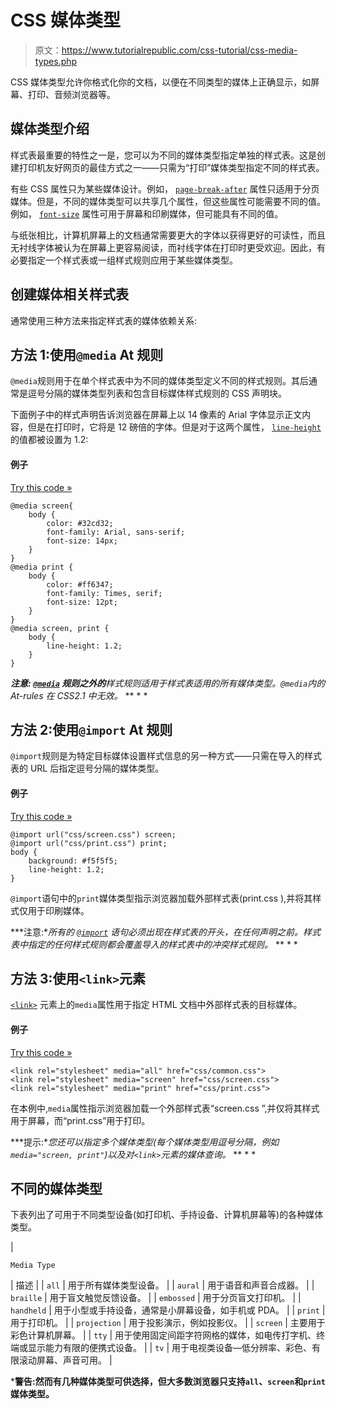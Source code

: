 # CSS 媒体类型

> 原文：<https://www.tutorialrepublic.com/css-tutorial/css-media-types.php>

CSS 媒体类型允许你格式化你的文档，以便在不同类型的媒体上正确显示，如屏幕、打印、音频浏览器等。

## 媒体类型介绍

样式表最重要的特性之一是，您可以为不同的媒体类型指定单独的样式表。这是创建打印机友好网页的最佳方式之一——只需为“打印”媒体类型指定不同的样式表。

有些 CSS 属性只为某些媒体设计。例如， [`page-break-after`](../css-reference/css-page-break-after-property.php) 属性只适用于分页媒体。但是，不同的媒体类型可以共享几个属性，但这些属性可能需要不同的值。例如， [`font-size`](../css-reference/css-font-size-property.php) 属性可用于屏幕和印刷媒体，但可能具有不同的值。

与纸张相比，计算机屏幕上的文档通常需要更大的字体以获得更好的可读性，而且无衬线字体被认为在屏幕上更容易阅读，而衬线字体在打印时更受欢迎。因此，有必要指定一个样式表或一组样式规则应用于某些媒体类型。

## 创建媒体相关样式表

通常使用三种方法来指定样式表的媒体依赖关系:

## 方法 1:使用`@media` At 规则

`@media`规则用于在单个样式表中为不同的媒体类型定义不同的样式规则。其后通常是逗号分隔的媒体类型列表和包含目标媒体样式规则的 CSS 声明块。

下面例子中的样式声明告诉浏览器在屏幕上以 14 像素的 Arial 字体显示正文内容，但是在打印时，它将是 12 磅倍的字体。但是对于这两个属性， [`line-height`](../css-reference/css-line-height-property.php) 的值都被设置为 1.2:

#### 例子

[Try this code »](../codelab.php?topic=css&file=media-types-01 "Try this code using online Editor")

```
@media screen{
    body {
        color: #32cd32;
        font-family: Arial, sans-serif;
        font-size: 14px;
    }
}
@media print {
    body {
        color: #ff6347;
        font-family: Times, serif;
        font-size: 12pt;
    }
}
@media screen, print {
    body {
        line-height: 1.2;
    }
}
```

 ***注意: [`@media`](../css-reference/css-media-rule.php) 规则之外的**样式规则适用于样式表适用的所有媒体类型。`@media`内的 At-rules 在 CSS2.1 中无效。*  ** * *

## 方法 2:使用`@import` At 规则

`@import`规则是为特定目标媒体设置样式信息的另一种方式——只需在导入的样式表的 URL 后指定逗号分隔的媒体类型。

#### 例子

[Try this code »](../codelab.php?topic=css&file=media-types-02 "Try this code using online Editor")

```
@import url("css/screen.css") screen;
@import url("css/print.css") print;
body {
    background: #f5f5f5;
    line-height: 1.2;
}
```

`@import`语句中的`print`媒体类型指示浏览器加载外部样式表(print.css ),并将其样式仅用于印刷媒体。

 ***注意:**所有的 [`@import`](../css-reference/css-import-rule.php) 语句必须出现在样式表的开头，在任何声明之前。样式表中指定的任何样式规则都会覆盖导入的样式表中的冲突样式规则。*  ** * *

## 方法 3:使用`<link>`元素

[`<link>`](../html-reference/html-link-tag.php) 元素上的`media`属性用于指定 HTML 文档中外部样式表的目标媒体。

#### 例子

[Try this code »](../codelab.php?topic=css&file=media-types-03 "Try this code using online Editor")

```
<link rel="stylesheet" media="all" href="css/common.css">
<link rel="stylesheet" media="screen" href="css/screen.css">
<link rel="stylesheet" media="print" href="css/print.css">
```

在本例中,`media`属性指示浏览器加载一个外部样式表“screen.css ”,并仅将其样式用于屏幕，而“print.css”用于打印。

 ***提示:**您还可以指定多个媒体类型(每个媒体类型用逗号分隔，例如`media="screen, print"`)以及对`<link>`元素的媒体查询。*  ** * *

## 不同的媒体类型

下表列出了可用于不同类型设备(如打印机、手持设备、计算机屏幕等)的各种媒体类型。

| 

```
Media Type      
```

 | 描述 |
| `all` | 用于所有媒体类型设备。 |
| `aural` | 用于语音和声音合成器。 |
| `braille` | 用于盲文触觉反馈设备。 |
| `embossed` | 用于分页盲文打印机。 |
| `handheld` | 用于小型或手持设备，通常是小屏幕设备，如手机或 PDA。 |
| `print` | 用于打印机。 |
| `projection` | 用于投影演示，例如投影仪。 |
| `screen` | 主要用于彩色计算机屏幕。 |
| `tty` | 用于使用固定间距字符网格的媒体，如电传打字机、终端或显示能力有限的便携式设备。 |
| `tv` | 用于电视类设备—低分辨率、彩色、有限滚动屏幕、声音可用。 |

 ***警告:**然而有几种媒体类型可供选择，但大多数浏览器只支持`all`、`screen`和`print`媒体类型。****